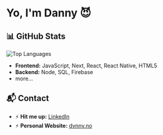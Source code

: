 # Yo, I'm Danny 😈

## 📊 GitHub Stats

<img src="https://github-readme-stats.vercel.app/api/top-langs/?username=dvnnyle&theme=dark&hide_border=false&layout=compact" alt="Top Languages" />

- **Frontend:** JavaScript, Next, React, React Native, HTML5
- **Backend:** Node, SQL, Firebase
- more...

## 📬 Contact

- ⚡ **Hit me up:** [LinkedIn](https://www.linkedin.com/in/danny-nguyen-le/)  
- ⚡ **Personal Website:** [dvnny.no](https://dvnny.no/)


